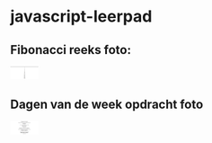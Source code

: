 # javascript-leerpad
## Fibonacci reeks foto: 
<img
    src="/screenshots/fibonacci-screenshot.png"
    alt="screenshot van fibonacci opdracht"
    title="fibonacci"
    style="display: inline-block; margin: 0 auto; max-width: 50px">

## Dagen van de week opdracht foto
<img
    src="/screenshots/days-screenshot.png"
    alt="screenshot van fibonacci opdracht"
    title="fibonacci"
    style="display: inline-block; margin: 0 auto; max-width: 50px">
